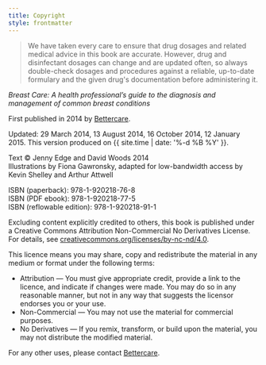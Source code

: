 ```yaml
---
title: Copyright
style: frontmatter
---
```


> We have taken every care to ensure that drug dosages and related medical advice in this book are accurate. However, drug and disinfectant dosages can change and are updated often, so always double-check dosages and procedures against a reliable, up-to-date formulary and the given drug's documentation before administering it.

*Breast Care: A health professional’s guide to the diagnosis and management of common breast conditions*

First published in 2014 by [Bettercare](http://bettercare.co.za). 

Updated: 29 March 2014, 13 August 2014, 16 October 2014, 12 January 2015. This version produced on {{ site.time | date: '%-d %B %Y' }}.

Text © Jenny Edge and David Woods 2014  
Illustrations by Fiona Gawronsky, adapted for low-bandwidth access by Kevin Shelley and Arthur Attwell  

ISBN (paperback): 978-1-920218-76-8  
ISBN (PDF ebook): 978-1-920218-77-5  
ISBN (reflowable edition): 978-1-920218-91-1

Excluding content explicitly credited to others, this book is published under a Creative Commons Attribution Non-Commercial No Derivatives License. For details, see [creativecommons.org/licenses/by-nc-nd/4.0](http://creativecommons.org/licenses/by-nc-nd/4.0/).

This licence means you may share, copy and redistribute the material in any medium or format under the following terms:

* Attribution — You must give appropriate credit, provide a link to the licence, and indicate if changes were made. You may do so in any reasonable manner, but not in any way that suggests the licensor endorses you or your use.
* Non-Commercial — You may not use the material for commercial purposes.
* No Derivatives — If you remix, transform, or build upon the material, you may not distribute the modified material.

For any other uses, please contact [Bettercare](http://bettercare.com).